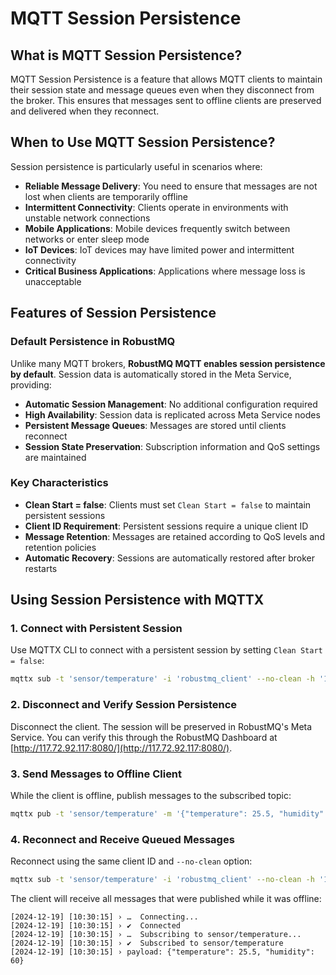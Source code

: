 # MQTT Session Persistence

## What is MQTT Session Persistence?

MQTT Session Persistence is a feature that allows MQTT clients to maintain their session state and message queues even when they disconnect from the broker. This ensures that messages sent to offline clients are preserved and delivered when they reconnect.

## When to Use MQTT Session Persistence?

Session persistence is particularly useful in scenarios where:

- **Reliable Message Delivery**: You need to ensure that messages are not lost when clients are temporarily offline
- **Intermittent Connectivity**: Clients operate in environments with unstable network connections
- **Mobile Applications**: Mobile devices frequently switch between networks or enter sleep mode
- **IoT Devices**: IoT devices may have limited power and intermittent connectivity
- **Critical Business Applications**: Applications where message loss is unacceptable

## Features of Session Persistence

### Default Persistence in RobustMQ

Unlike many MQTT brokers, **RobustMQ MQTT enables session persistence by default**. Session data is automatically stored in the Meta Service, providing:

- **Automatic Session Management**: No additional configuration required
- **High Availability**: Session data is replicated across Meta Service nodes
- **Persistent Message Queues**: Messages are stored until clients reconnect
- **Session State Preservation**: Subscription information and QoS settings are maintained

### Key Characteristics

- **Clean Start = false**: Clients must set `Clean Start = false` to maintain persistent sessions
- **Client ID Requirement**: Persistent sessions require a unique client ID
- **Message Retention**: Messages are retained according to QoS levels and retention policies
- **Automatic Recovery**: Sessions are automatically restored after broker restarts

## Using Session Persistence with MQTTX

### 1. Connect with Persistent Session

Use MQTTX CLI to connect with a persistent session by setting `Clean Start = false`:

```bash
mqttx sub -t 'sensor/temperature' -i 'robustmq_client' --no-clean -h '117.72.92.117' -p 1883
```

### 2. Disconnect and Verify Session Persistence

Disconnect the client. The session will be preserved in RobustMQ's Meta Service. You can verify this through the RobustMQ Dashboard at [http://117.72.92.117:8080/](http://117.72.92.117:8080/).

### 3. Send Messages to Offline Client

While the client is offline, publish messages to the subscribed topic:

```bash
mqttx pub -t 'sensor/temperature' -m '{"temperature": 25.5, "humidity": 60}' -h '117.72.92.117' -p 1883
```

### 4. Reconnect and Receive Queued Messages

Reconnect using the same client ID and `--no-clean` option:

```bash
mqttx sub -t 'sensor/temperature' -i 'robustmq_client' --no-clean -h '117.72.92.117' -p 1883
```

The client will receive all messages that were published while it was offline:

```
[2024-12-19] [10:30:15] › …  Connecting...
[2024-12-19] [10:30:15] › ✔  Connected
[2024-12-19] [10:30:15] › …  Subscribing to sensor/temperature...
[2024-12-19] [10:30:15] › ✔  Subscribed to sensor/temperature
[2024-12-19] [10:30:15] › payload: {"temperature": 25.5, "humidity": 60}
```